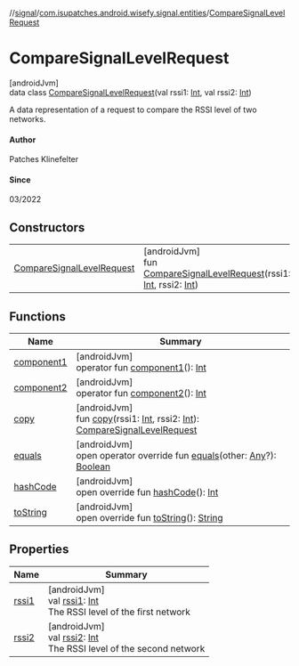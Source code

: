 //[signal](../../../index.md)/[com.isupatches.android.wisefy.signal.entities](../index.md)/[CompareSignalLevelRequest](index.md)

# CompareSignalLevelRequest

[androidJvm]\
data class [CompareSignalLevelRequest](index.md)(val rssi1: [Int](https://kotlinlang.org/api/latest/jvm/stdlib/kotlin/-int/index.html), val rssi2: [Int](https://kotlinlang.org/api/latest/jvm/stdlib/kotlin/-int/index.html))

A data representation of a request to compare the RSSI level of two networks.

#### Author

Patches Klinefelter

#### Since

03/2022

## Constructors

| | |
|---|---|
| [CompareSignalLevelRequest](-compare-signal-level-request.md) | [androidJvm]<br>fun [CompareSignalLevelRequest](-compare-signal-level-request.md)(rssi1: [Int](https://kotlinlang.org/api/latest/jvm/stdlib/kotlin/-int/index.html), rssi2: [Int](https://kotlinlang.org/api/latest/jvm/stdlib/kotlin/-int/index.html)) |

## Functions

| Name | Summary |
|---|---|
| [component1](component1.md) | [androidJvm]<br>operator fun [component1](component1.md)(): [Int](https://kotlinlang.org/api/latest/jvm/stdlib/kotlin/-int/index.html) |
| [component2](component2.md) | [androidJvm]<br>operator fun [component2](component2.md)(): [Int](https://kotlinlang.org/api/latest/jvm/stdlib/kotlin/-int/index.html) |
| [copy](copy.md) | [androidJvm]<br>fun [copy](copy.md)(rssi1: [Int](https://kotlinlang.org/api/latest/jvm/stdlib/kotlin/-int/index.html), rssi2: [Int](https://kotlinlang.org/api/latest/jvm/stdlib/kotlin/-int/index.html)): [CompareSignalLevelRequest](index.md) |
| [equals](../-compare-signal-level-result/index.md#585090901%2FFunctions%2F1816002514) | [androidJvm]<br>open operator override fun [equals](../-compare-signal-level-result/index.md#585090901%2FFunctions%2F1816002514)(other: [Any](https://kotlinlang.org/api/latest/jvm/stdlib/kotlin/-any/index.html)?): [Boolean](https://kotlinlang.org/api/latest/jvm/stdlib/kotlin/-boolean/index.html) |
| [hashCode](../-compare-signal-level-result/index.md#1794629105%2FFunctions%2F1816002514) | [androidJvm]<br>open override fun [hashCode](../-compare-signal-level-result/index.md#1794629105%2FFunctions%2F1816002514)(): [Int](https://kotlinlang.org/api/latest/jvm/stdlib/kotlin/-int/index.html) |
| [toString](../-compare-signal-level-result/index.md#1616463040%2FFunctions%2F1816002514) | [androidJvm]<br>open override fun [toString](../-compare-signal-level-result/index.md#1616463040%2FFunctions%2F1816002514)(): [String](https://kotlinlang.org/api/latest/jvm/stdlib/kotlin/-string/index.html) |

## Properties

| Name | Summary |
|---|---|
| [rssi1](rssi1.md) | [androidJvm]<br>val [rssi1](rssi1.md): [Int](https://kotlinlang.org/api/latest/jvm/stdlib/kotlin/-int/index.html)<br>The RSSI level of the first network |
| [rssi2](rssi2.md) | [androidJvm]<br>val [rssi2](rssi2.md): [Int](https://kotlinlang.org/api/latest/jvm/stdlib/kotlin/-int/index.html)<br>The RSSI level of the second network |
